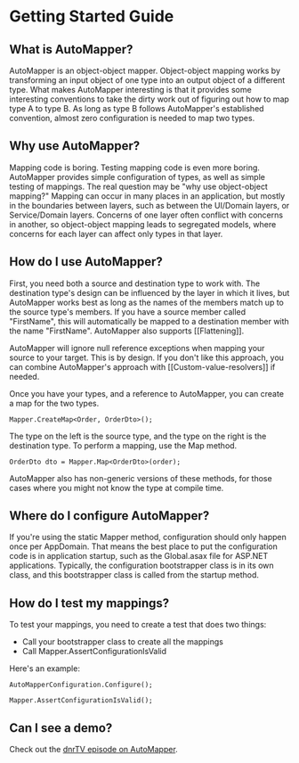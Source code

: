 # Getting Started Guide
## What is AutoMapper?

AutoMapper is an object-object mapper.  Object-object mapping works by transforming an input object of one type into an output object of a different type.  What makes AutoMapper interesting is that it provides some interesting conventions to take the dirty work out of figuring out how to map type A to type B.  As long as type B follows AutoMapper's established convention, almost zero configuration is needed to map two types.

## Why use AutoMapper?

Mapping code is boring.  Testing mapping code is even more boring.  AutoMapper provides simple configuration of types, as well as simple testing of mappings.  The real question may be "why use object-object mapping?"  Mapping can occur in many places in an application, but mostly in the boundaries between layers, such as between the UI/Domain layers, or Service/Domain layers.  Concerns of one layer often conflict with concerns in another, so object-object mapping leads to segregated models, where concerns for each layer can affect only types in that layer.

## How do I use AutoMapper?

First, you need both a source and destination type to work with.  The destination type's design can be influenced by the layer in which it lives, but AutoMapper works best as long as the names of the members match up to the source type's members.  If you have a source member called "FirstName", this will automatically be mapped to a destination member with the name "FirstName".  AutoMapper also supports [[Flattening]].

AutoMapper will ignore null reference exceptions when mapping your source to your target. This is by design. If you don't like this approach, you can combine AutoMapper's approach with [[Custom-value-resolvers]] if needed.

Once you have your types, and a reference to AutoMapper, you can create a map for the two types.

    Mapper.CreateMap<Order, OrderDto>();

The type on the left is the source type, and the type on the right is the destination type.  To perform a mapping, use the Map method.

    OrderDto dto = Mapper.Map<OrderDto>(order);

AutoMapper also has non-generic versions of these methods, for those cases where you might not know the type at compile time.

## Where do I configure AutoMapper?

If you're using the static Mapper method, configuration should only happen once per AppDomain.  That means the best place to put the configuration code is in application startup, such as the Global.asax file for ASP.NET applications.  Typically, the configuration bootstrapper class is in its own class, and this bootstrapper class is called from the startup method.

## How do I test my mappings?

To test your mappings, you need to create a test that does two things:

* Call your bootstrapper class to create all the mappings
* Call Mapper.AssertConfigurationIsValid

Here's an example:

    AutoMapperConfiguration.Configure();
    
    Mapper.AssertConfigurationIsValid();


## Can I see a demo?

Check out the [dnrTV episode on AutoMapper](http://www.dnrtv.com/default.aspx?showNum=155).